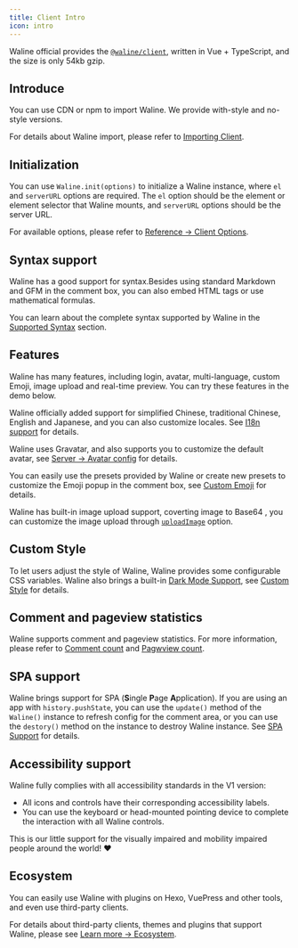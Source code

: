 ```yaml
---
title: Client Intro
icon: intro
---
```


Waline official provides the [`@waline/client`](https://www.npmjs.com/package/@waline/client), written in Vue + TypeScript, and the size is only 54kb gzip.

## Introduce

You can use CDN or npm to import Waline. We provide with-style and no-style versions.

For details about Waline import, please refer to [Importing Client](./import.md).

## Initialization

You can use `Waline.init(options)` to initialize a Waline instance, where `el` and `serverURL` options are required. The `el` option should be the element or element selector that Waline mounts, and `serverURL` options should be the server URL.

For available options, please refer to [Reference → Client Options](../../reference/client.md).

## Syntax support

Waline has a good support for syntax.Besides using standard Markdown and GFM in the comment box, you can also embed HTML tags or use mathematical formulas.

You can learn about the complete syntax supported by Waline in the [Supported Syntax](./syntax.md) section.

## Features

Waline has many features, including login, avatar, multi-language, custom Emoji, image upload and real-time preview. You can try these features in the demo below.

Waline officially added support for simplified Chinese, traditional Chinese, English and Japanese, and you can also customize locales. See [I18n support](./i18n.md) for details.

Waline uses Gravatar, and also supports you to customize the default avatar, see [Server → Avatar config](../server/intro.md#avatar) for details.

You can easily use the presets provided by Waline or create new presets to customize the Emoji popup in the comment box, see [Custom Emoji](./emoji.md) for details.

Waline has built-in image upload support, coverting image to Base64 , you can customize the image upload through [`uploadImage`](../../reference/client.md#uploadimage) option.

## Custom Style

To let users adjust the style of Waline, Waline provides some configurable CSS variables. Waline also brings a built-in [Dark Mode Support](../../reference/client.md#dark), see [Custom Style](./style.md) for details.

## Comment and pageview statistics

Waline supports comment and pageview statistics. For more information, please refer to [Comment count](comment.md) and [Pagwview count](pageview.md).

## SPA support

Waline brings support for SPA (**S**ingle **P**age **A**pplication). If you are using an app with `history.pushState`, you can use the `update()` method of the `Waline()` instance to refresh config for the comment area, or you can use the `destory()` method on the instance to destroy Waline instance. See [SPA Support](./spa.md) for details.

## Accessibility support

Waline fully complies with all accessibility standards in the V1 version:

- All icons and controls have their corresponding accessibility labels.
- You can use the keyboard or head-mounted pointing device to complete the interaction with all Waline controls.

This is our little support for the visually impaired and mobility impaired people around the world! :heart:

## Ecosystem

You can easily use Waline with plugins on Hexo, VuePress and other tools, and even use third-party clients.

For details about third-party clients, themes and plugins that support Waline, please see [Learn more → Ecosystem](../../advanced/ecosystem.md).
